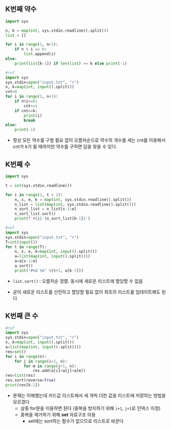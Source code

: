 ## K번째 약수

```python
import sys

n, k = map(int, sys.stdin.readline().split())
list = []

for i in range(1, n+1):
    if n % i == 0:
        list.append(i)
else:
    print(list[k-1]) if len(list) >= k else print(-1)
```

```python
#ref
import sys
sys.stdin=open("input.txt", "r")
n, k=map(int, input().split())
cnt=0
for i in range(1, n+1):
    if n%i==0:
        cnt+=1
    if cnt==k:
        print(i)
        break
else:
    print(-1)
```

- 항상 모든 약수를 구할 필요 없이 오름차순으로 약수의 개수를 세는 cnt를 이용해서 cnt가 k가 될 때까지만 약수를 구하면 답을 찾을 수 있다.



## K번째 수

```python
import sys

t = int(sys.stdin.readline())

for i in range(1, t + 1):
    n, s, e, k = map(int, sys.stdin.readline().split())
    n_list = list(map(int, sys.stdin.readline().split()))
    n_sort_list = n_list[s-1:e]
    n_sort_list.sort()
    print(f'#{i} {n_sort_list[k-1]}')
```

```python
#ref
import sys
sys.stdin=open("input.txt", "r")
T=int(input())
for t in range(T):
    n, s, e, k=map(int, input().split())
    a=list(map(int, input().split()))
    a=a[s-1:e]
    a.sort()
    print("#%d %d" %(t+1, a[k-1]))
```

- `list.sort()` : 오름차순 정렬. 동시에 새로운 리스트에 할당할 수 없음

- 굳이 새로운 리스트를 선언하고 할당할 필요 없이 최초의 리스트를 업데이트해도 된다



## K번째 큰 수

```python
#ref
import sys
sys.stdin=open("input.txt", "r")
n, k=map(int, input().split())
a=list(map(int, input().split()))
res=set()
for i in range(n):
    for j in range(i+1, n):
        for m in range(j+1, n):
            res.add(a[i]+a[j]+a[m])
res=list(res)
res.sort(reverse=True)
print(res[k-1])
```

- 문제는 이해했는데 카드값 리스트에서 세 개씩 더한 값을 리스트에 저장하는 방법을 모르겠다
  - 삼중 for문을 이용하면 된다 (중복을 방지하기 위해 `i+1`, `j+1`로 인덱스 지정)
  - 중복을 제거하기 위해 **set** 자료구조 이용
    - set에는 sort하는 함수가 없으므로 리스트로 바꾼다

